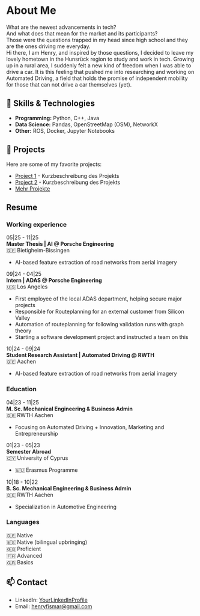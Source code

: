 # About Me
What are the newest advancements in tech?<br>
And what does that mean for the market and its participants?<br>
Those were the questions trapped in my head since high school and they are the ones driving me everyday.<br>
Hi there, I am Henry, and inspired by those questions, I decided to leave my lovely hometown in the Hunsrück region to study and work in tech. Growing up in a rural area, I suddenly felt a new kind of freedom when I was able to drive a car. It is this feeling that pushed me into researching and working on Automated Driving, a field that holds the promise of independent mobility for those that can not drive a car themselves (yet).


## 🔧 Skills & Technologies
- **Programming:** Python, C++, Java
- **Data Science:** Pandas, OpenStreetMap (OSM), NetworkX
- **Other:** ROS, Docker, Jupyter Notebooks

## 🚀 Projects
Here are some of my favorite projects:
- [Project 1](#) - Kurzbeschreibung des Projekts
- [Project 2](#) - Kurzbeschreibung des Projekts
- [Mehr Projekte](projects.html)

## Resume
### Working experience
05|25 - 11|25<br>
**Master Thesis | AI @ Porsche Engineering**<br>
🇩🇪 Bietigheim-Bissingen
- AI-based feature extraction of road networks from aerial imagery

09|24 - 04|25<br>
**Intern | ADAS @ Porsche Engineering**<br>
🇺🇸 Los Angeles
- First employee of the local ADAS department, helping secure major projects
- Responsible for Routeplanning for an external customer from Silicon Valley
- Automation of routeplanning for following validation runs with graph theory
- Starting a software development project and instructed a team on this

10|24 - 09|24<br>
**Student Research Assistant | Automated Driving @ RWTH**<br>
🇩🇪 Aachen
- AI-based feature extraction of road networks from aerial imagery

### Education
04|23 - 11|25<br>
**M. Sc. Mechanical Engineering & Business Admin**<br>
🇩🇪 RWTH Aachen
- Focusing on Automated Driving + Innovation, Marketing and Entrepreneurship

01|23 - 05|23<br>
**Semester Abroad**<br>
🇨🇾 University of Cyprus
- 🇪🇺 Erasmus Programme

10|18 - 10|22<br>
**B. Sc. Mechanical Engineering & Business Admin**<br>
🇩🇪 RWTH Aachen
- Specialization in Automotive Engineering

### Languages
🇩🇪 Native<br>
🇪🇸 Native (bilingual upbringing)<br>
🇬🇧 Proficient<br>
🇫🇷 Advanced<br>
🇬🇷 Basics<br>

## 📫 Contact
- LinkedIn: [YourLinkedInProfile](https://linkedin.com/in/henryfischer1)
- Email: henryfismar@gmail.com
